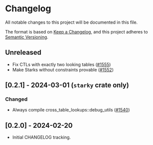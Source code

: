 # Changelog

All notable changes to this project will be documented in this file.

The format is based on [Keep a Changelog](https://keepachangelog.com/en/1.1.0/),
and this project adheres to [Semantic Versioning](https://semver.org/spec/v2.0.0.html).

## Unreleased

- Fix CTLs with exactly two looking tables ([#1555](https://github.com/0xPolygonZero/plonky2/pull/1555))
- Make Starks without constraints provable ([#1552](https://github.com/0xPolygonZero/plonky2/pull/1552))

## [0.2.1] - 2024-03-01 (`starky` crate only)

### Changed
- Always compile cross_table_lookups::debug_utils ([#1540](https://github.com/0xPolygonZero/plonky2/pull/1540))

## [0.2.0] - 2024-02-20
- Initial CHANGELOG tracking.
